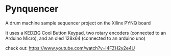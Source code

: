 # Pynquencer
A drum machine sample sequencer project on the Xilinx PYNQ board

It uses a KEDZIG Cool Button Keypad, two rotary encoders (connected to an Arduino Micro), and an oled 128x64 (connected to an arduino uno)

check out: https://www.youtube.com/watch?v=i4FZH2y2e4U


